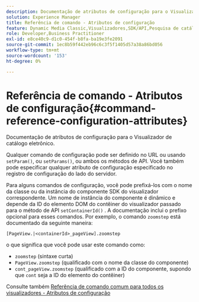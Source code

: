 ```yaml
---
description: Documentação de atributos de configuração para o Visualizador de catálogo eletrônico.
solution: Experience Manager
title: Referência de comando - Atributos de configuração
feature: Dynamic Media Classic,Visualizadores,SDK/API,Pesquisa de catálogo eletrônico
role: Developer,Business Practitioner
exl-id: e8ce40c9-d1c0-454f-b8fa-ba19e3fe2091
source-git-commit: 1ec8b59f442eb96c6c3f5f1405d57a38a86bd056
workflow-type: tm+mt
source-wordcount: '153'
ht-degree: 0%

---
```


# Referência de comando - Atributos de configuração{#command-reference-configuration-attributes}

Documentação de atributos de configuração para o Visualizador de catálogo eletrônico.

Qualquer comando de configuração pode ser definido no URL ou usando `setParam()`, ou `setParams()`, ou ambos os métodos de API. Você também pode especificar qualquer atributo de configuração especificado no registro de configuração do lado do servidor.

Para alguns comandos de configuração, você pode prefixá-los com o nome da classe ou da instância do componente SDK do visualizador correspondente. Um nome de instância do componente é dinâmico e depende da ID do elemento DOM do contêiner do visualizador passado para o método de API `setContainerId()` . A documentação inclui o prefixo opcional para esses comandos. Por exemplo, o comando `zoomstep` está documentado da seguinte maneira:

`[PageView.|<containerId>_pageView].zoomstep`

o que significa que você pode usar este comando como:

* `zoomstep` (sintaxe curta)
* `PageView.zoomstep` (qualificado com o nome da classe do componente)
* `cont_pageView.zoomstep` (qualificado com a ID do componente, supondo que  `cont` seja a ID do elemento do contêiner)

Consulte também [Referência de comando comum para todos os visualizadores - Atributos de configuração](../../../r-html5-viewer-20-cmdref-configattrib/r-html5-viewer-20-cmdref-configattrib.md#concept-850e0f2c49b949deb7cfbfd330d329bd)
